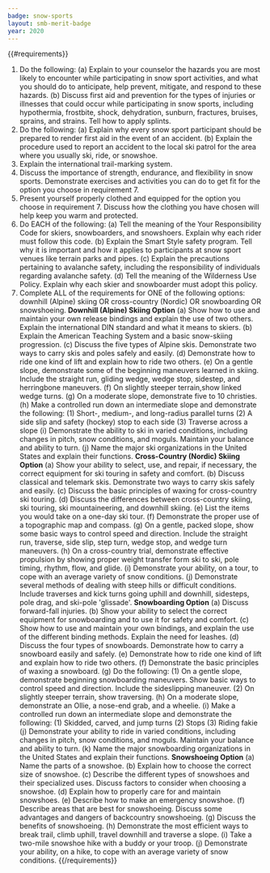 ```yaml
---
badge: snow-sports
layout: smb-merit-badge
year: 2020
---
```


{{#requirements}}
1. Do the following:
    (a) Explain to your counselor the hazards you are most likely to encounter while participating in snow sport activities, and what you should do to anticipate, help prevent, mitigate, and respond to these hazards.
    (b) Discuss first aid and prevention for the types of injuries or illnesses that could occur while participating in snow sports, including hypothermia, frostbite, shock, dehydration, sunburn, fractures, bruises, sprains, and strains. Tell how to apply splints.
2. Do the following:
    (a) Explain why every snow sport participant should be prepared to render first aid in the event of an accident.
    (b) Explain the procedure used to report an accident to the local ski patrol for the area where you usually ski, ride, or snowshoe.
3. Explain the international trail-marking system.
4. Discuss the importance of strength, endurance, and flexibility in snow sports. Demonstrate exercises and activities you can do to get fit for the option you choose in requirement 7.
5. Present yourself properly clothed and equipped for the option you choose in requirement 7. Discuss how the clothing you have chosen will help keep you warm and protected.
6. Do EACH of the following:
    (a) Tell the meaning of the Your Responsibility Code for skiers, snowboarders, and snowshoers. Explain why each rider must follow this code.
    (b) Explain the Smart Style safety program. Tell why it is important and how it applies to participants at snow sport venues like terrain parks and pipes.
    (c) Explain the precautions pertaining to avalanche safety, including the responsibility of individuals regarding avalanche safety.
    (d) Tell the meaning of the Wilderness Use Policy. Explain why each skier and snowboarder must adopt this policy.
7. Complete ALL of the requirements for ONE of the following options: downhill (Alpine) skiing OR cross-country (Nordic) OR snowboarding OR snowshoeing.
    **Downhill (Alpine) Skiing Option**
    (a) Show how to use and maintain your own release bindings and explain the use of two others. Explain the international DIN standard and what it means to skiers.
    (b) Explain the American Teaching System and a basic snow-skiing progression.
    (c) Discuss the five types of Alpine skis. Demonstrate two ways to carry skis and poles safely and easily.
    (d) Demonstrate how to ride one kind of lift and explain how to ride two others.
    (e) On a gentle slope, demonstrate some of the beginning maneuvers learned in skiing. Include the straight run, gliding wedge, wedge stop, sidestep, and herringbone maneuvers.
    (f) On slightly steeper terrain,show linked wedge turns.
    (g) On a moderate slope, demonstrate five to 10 christies.
    (h) Make a controlled run down an intermediate slope and demonstrate the following:
        (1) Short-, medium-, and long-radius parallel turns
        (2) A side slip and safety (hockey) stop to each side
        (3) Traverse across a slope
    (i) Demonstrate the ability to ski in varied conditions, including changes in pitch, snow conditions, and moguls. Maintain your balance and ability to turn.
    (j) Name the major ski organizations in the United States and explain their functions.
    **Cross-Country (Nordic) Skiing Option**
    (a) Show your ability to select, use, and repair, if necessary, the correct equipment for ski touring in safety and comfort.
    (b) Discuss classical and telemark skis. Demonstrate two ways to carry skis safely and easily.
    (c) Discuss the basic principles of waxing for cross-country ski touring.
    (d) Discuss the differences between cross-country skiing, ski touring, ski mountaineering, and downhill skiing.
    (e) List the items you would take on a one-day ski tour.
    (f) Demonstrate the proper use of a topographic map and compass.
    (g) On a gentle, packed slope, show some basic ways to control speed and direction. Include the straight run, traverse, side slip, step turn, wedge stop, and wedge turn maneuvers.
    (h) On a cross-country trial, demonstrate effective propulsion by showing proper weight transfer form ski to ski, pole timing, rhythm, flow, and glide.
    (i) Demonstrate your ability, on a tour, to cope with an average variety of snow conditions.
    (j) Demonstrate several methods of dealing with steep hills or difficult conditions. Include traverses and kick turns going uphill and downhill, sidesteps, pole drag, and ski-pole 'glissade'.
    **Snowboarding Option**
    (a) Discuss forward-fall injuries.
    (b) Show your ability to select the correct equipment for snowboarding and to use it for safety and comfort.
    (c) Show how to use and maintain your own bindings, and explain the use of the different binding methods. Explain the need for leashes.
    (d) Discuss the four types of snowboards. Demonstrate how to carry a snowboard easily and safely.
    (e) Demonstrate how to ride one kind of lift and explain how to ride two others.
    (f) Demonstrate the basic principles of waxing a snowboard.
    (g) Do the following:
        (1) On a gentle slope, demonstrate beginning snowboarding maneuvers. Show basic ways to control speed and direction. Include the sideslipping maneuver.
        (2) On slightly steeper terrain, show traversing.
    (h) On a moderate slope, demonstrate an Ollie, a nose-end grab, and a wheelie.
    (i) Make a controlled run down an intermediate slope and demonstrate the following:
        (1) Skidded, carved, and jump turns
        (2) Stops
        (3) Riding fakie
    (j) Demonstrate your ability to ride in varied conditions, including changes in pitch, snow conditions, and moguls. Maintain your balance and ability to turn.
    (k) Name the major snowboarding organizations in the United States and explain their functions.
    **Snowshoeing Option**
    (a) Name the parts of a snowshoe.
    (b) Explain how to choose the correct size of snowshoe.
    (c) Describe the different types of snowshoes and their specialized uses. Discuss factors to consider when choosing a snowshoe.
    (d) Explain how to properly care for and maintain snowshoes.
    (e) Describe how to make an emergency snowshoe.
    (f) Describe areas that are best for snowshoeing. Discuss some advantages and dangers of backcountry snowshoeing.
    (g) Discuss the benefits of snowshoeing.
    (h) Demonstrate the most efficient ways to break trail, climb uphill, travel downhill and traverse a slope.
    (i) Take a two-mile snowshoe hike with a buddy or your troop.
    (j) Demonstrate your ability, on a hike, to cope with an average variety of snow conditions.
{{/requirements}}
